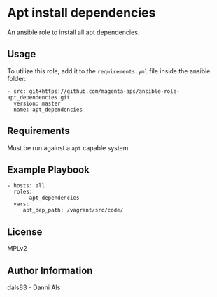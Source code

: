 Apt install dependencies
=======================

An ansible role to install all apt dependencies.


Usage
-----

To utilize this role, add it to the `requirements.yml` file inside the ansible folder:

    - src: git+https://github.com/magenta-aps/ansible-role-apt_dependencies.git
      version: master
      name: apt_dependencies

Requirements
------------

Must be run against a `apt` capable system.

Example Playbook
----------------

    - hosts: all
      roles:
         - apt_dependencies
      vars:
         apt_dep_path: /vagrant/src/code/

License
-------

MPLv2

Author Information
------------------

dals83 - Danni Als
